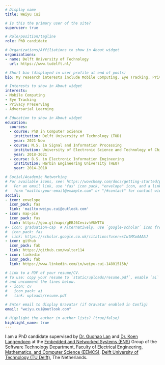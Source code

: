 ```yaml
---
# Display name
title: Weiyu Cui

# Is this the primary user of the site?
superuser: true

# Role/position/tagline
role: PhD candidate

# Organizations/Affiliations to show in About widget
organizations:
- name: Delft University of Technology
  url: https://www.tudelft.nl/

# Short bio (displayed in user profile at end of posts)
bio: My research interests include Mobile Computing, Eye Tracking, Privacy Preserving and Adversarial Learning.

# Interests to show in About widget
interests:
- Mobile Computing
- Eye Tracking
- Privacy Preserving
- Adversarial Learning

# Education to show in About widget
education:
  courses:
  - course: PhD in Computer Science
    institution: Delft University of Technology (TUD)
    year: 2021-Now 
  - course: M.S. in Signal and Information Processing
    institution: University of Electronic Science and Technology of China (UESTC)
    year: 2018-2021
  - course: B.S. in Electronic Information Engineering
    institution: Harbin Engineering University (HEU)
    year: 2014-2018

# Social/Academic Networking
# For available icons, see: https://wowchemy.com/docs/getting-started/page-builder/#icons
#   For an email link, use "fas" icon pack, "envelope" icon, and a link in the
#   form "mailto:your-email@example.com" or "/#contact" for contact widget.
social:
- icon: envelope
  icon_pack: fas
  link: 'mailto:weiyu.cui@outlook.com'
- icon: map-pin
  icon_pack: fas
  link: https://goo.gl/maps/gEBJ6CevivhVUWTTA
#- icon: graduation-cap  # Alternatively, use `google-scholar` icon from `ai` icon pack
#  icon_pack: fas
#  link: https://scholar.google.co.uk/citations?user=sIwtMXoAAAAJ
- icon: github
  icon_pack: fab
  link: https://github.com/walter114
- icon: linkedin
  icon_pack: fab
  link: https://www.linkedin.com/in/weiyu-cui-14801515b/

# Link to a PDF of your resume/CV.
# To use: copy your resume to `static/uploads/resume.pdf`, enable `ai` icons in `params.toml`, 
# and uncomment the lines below.
# - icon: cv
#   icon_pack: ai
#   link: uploads/resume.pdf

# Enter email to display Gravatar (if Gravatar enabled in Config)
email: "weiyu.cui@outlook.com"

# Highlight the author in author lists? (true/false)
highlight_name: true
---
```


I am a PhD candidate supervised by [Dr. Guohao Lan](https://guohao.netlify.app/) and [Dr. Koen Langendoen](https://www.st.ewi.tudelft.nl/koen/) at the [Embedded and Networked Systems (ENS)](https://www.tudelft.nl/ewi/over-de-faculteit/afdelingen/software-technology/embedded-and-networked-systems/) Group of the [Software Technology Department](https://www.tudelft.nl/ewi/over-de-faculteit/afdelingen/software-technology), [Faculty of Electrical Engineering, Mathematics, and Computer Science (EEMCS)](https://www.tudelft.nl/en/eemcs), [Delft University of Technology (TU Delft)](https://www.tudelft.nl/), The Netherlands.



